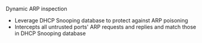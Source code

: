 Dynamic ARP inspection
- Leverage DHCP Snooping database to protect against ARP poisoning
- Intercepts all untrusted ports' ARP requests and replies and match those in DHCP Snooping database